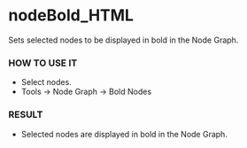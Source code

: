 # nodeBold_HTML

Sets selected nodes to be displayed in bold in the Node Graph.

### HOW TO USE IT

* Select nodes.
* Tools -> Node Graph -> Bold Nodes <HTML>

### RESULT

* Selected nodes are displayed in bold in the Node Graph.